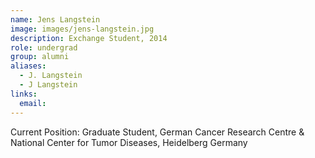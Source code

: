 ```yaml
---
name: Jens Langstein
image: images/jens-langstein.jpg
description: Exchange Student, 2014
role: undergrad
group: alumni
aliases:
  - J. Langstein
  - J Langstein
links:
  email:
---
```


Current Position: Graduate Student, German Cancer Research Centre & National Center for Tumor Diseases, Heidelberg Germany
